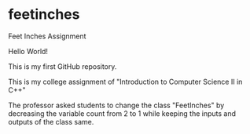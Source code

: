 # feetinches
Feet Inches Assignment


Hello World!

This is my first GitHub repository.

This is my college assignment of "Introduction to Computer Science II in C++"

The professor asked students to change the class "FeetInches" by decreasing 
the variable count from 2 to 1 while keeping the inputs and outputs of the class same.
